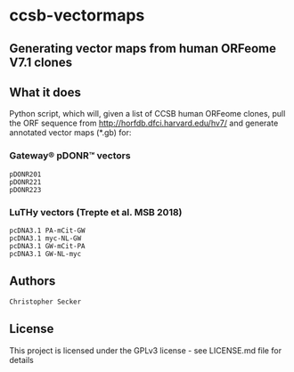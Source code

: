 # ccsb-vectormaps
Generating vector maps from human ORFeome V7.1 clones
-----------------------------------------------------

## What it does

Python script, which will, given a list of CCSB human ORFeome clones, pull the ORF sequence from http://horfdb.dfci.harvard.edu/hv7/ and generate annotated vector maps (*.gb) for:

### Gateway® pDONR™ vectors

    pDONR201
    pDONR221
    pDONR223

### LuTHy vectors (Trepte et al. MSB 2018)

    pcDNA3.1 PA-mCit-GW
    pcDNA3.1 myc-NL-GW
    pcDNA3.1 GW-mCit-PA
    pcDNA3.1 GW-NL-myc

## Authors

    Christopher Secker
    
## License

This project is licensed under the GPLv3 license - see LICENSE.md file for details
